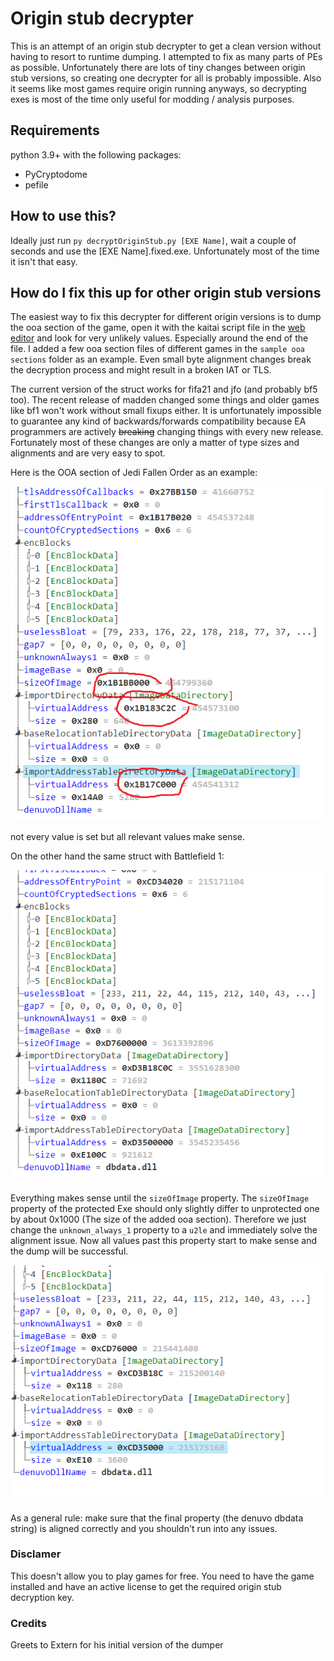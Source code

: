# Origin stub decrypter

This is an attempt of an origin stub decrypter to get a clean version without having to resort to runtime dumping.
I attempted to fix as many parts of PEs as possible. Unfortunately there are lots of tiny changes between origin stub versions, so creating one decrypter for all is probably impossible. Also it seems like most games require origin running anyways, so decrypting exes is most of the time only useful for modding / analysis purposes.

## Requirements
python 3.9+ with the following packages:
* PyCryptodome
* pefile

## How to use this?
Ideally just run `py decryptOriginStub.py [EXE Name]`, wait a couple of seconds and use the [EXE Name].fixed.exe. Unfortunately most of the time it isn't that easy.

## How do I fix this up for other origin stub versions
The easiest way to fix this decrypter for different origin versions is to dump the ooa section of the game, open it with the kaitai script file in the [web editor](https://ide.kaitai.io/)
 and look for very unlikely values. Especially around the end of the file.
I added a few ooa section files of different games in the `sample ooa sections` folder as an example. Even small byte alignment changes break the decryption process and might result in a broken IAT or TLS.

The current version of the struct works for fifa21 and jfo (and probably bf5 too). The recent release of madden changed some things and older games like bf1 won't work without small fixups either. It is unfortunately impossible to guarantee any kind of backwards/forwards compatibility because EA programmers are actively ~~breaking~~ changing things with every new release. Fortunately most of these changes are only a matter of type sizes and alignments and are very easy to spot.

Here is the OOA section of Jedi Fallen Order as an example:

![Jedi Fallen Order Struct](images/kaitai_jfo.png)

not every value is set but all relevant values make sense.

On the other hand the same struct with Battlefield 1:

![Battlefield 1 Struct](images/kaitai_bf1.png)

Everything makes sense until the `sizeOfImage` property. The `sizeOfImage` property of the protected Exe should only slightly differ to unprotected one by about 0x1000 (The size of the added ooa section). Therefore we just change the `unknown_always_1` property to a `u2le` and immediately solve the alignment issue. Now all values past this property start to make sense and the dump will be successful.

![Battlefield 1 Struct Fixed](images/kaitai_bf1_fixed.png)

As a general rule: make sure that the final property (the denuvo dbdata string) is aligned correctly and you shouldn't run into any issues.

### Disclamer
This doesn't allow you to play games for free. You need to have the game installed and have an active license to get the required origin stub decryption key.

### Credits
Greets to Extern for his initial version of the dumper